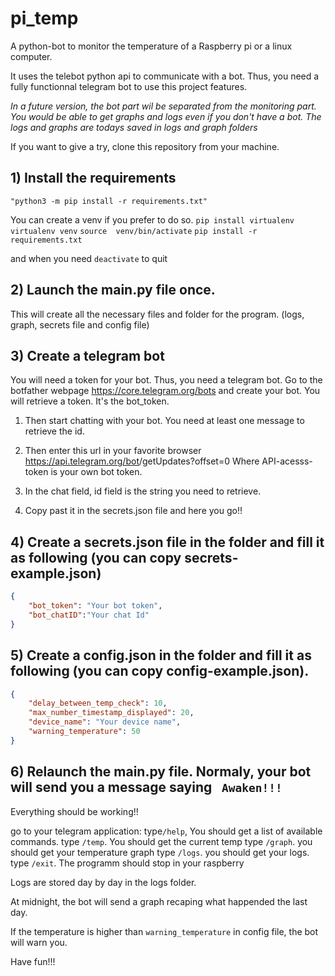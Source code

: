 # pi_temp
A python-bot to monitor the temperature of a Raspberry pi or a linux computer.

It uses the telebot python api to communicate with a bot. Thus, you need a fully functionnal telegram bot to use this project features.

_In a future version, the bot part wil be separated from the monitoring part. You would be able to get graphs and logs even if you don't have a bot. The logs and graphs are todays saved in logs and graph folders_

If you want to give a try, clone this repository from your machine.

## 1) Install the requirements
` "python3 -m pip install -r requirements.txt" `

You can create a venv if you prefer to do so.
`pip install virtualenv`
`virtualenv venv`
`source  venv/bin/activate`
`pip install -r requirements.txt`

and when you need 
`deactivate` to quit

## 2) Launch the main.py file once.
This will create all the necessary files and folder for the program. (logs, graph, secrets file and config file)


## 3) Create a telegram bot
You will need a token for your bot. Thus, you need a telegram bot. Go to the botfather webpage https://core.telegram.org/bots and create your bot.
You will retrieve a token. It's the bot_token.

1) Then start chatting with your bot. You need at least one message to retrieve the id.

2) Then enter this url in your favorite browser https://api.telegram.org/bot<API-access-token>/getUpdates?offset=0 Where API-acesss-token is your own bot token.

3) In the chat field, id field is the string you need to retrieve.
4) Copy past it in the secrets.json file and here you go!!



## 4) Create a secrets.json file in the folder and fill it as following (you can copy secrets-example.json)
``` json
{
    "bot_token": "Your bot token",
    "bot_chatID":"Your chat Id"
}
```


## 5) Create a config.json in the folder and fill it as following (you can copy config-example.json).
```json
{
    "delay_between_temp_check": 10,
    "max_number_timestamp_displayed": 20,
    "device_name": "Your device name",
    "warning_temperature": 50
}
```


## 6) Relaunch the main.py file. Normaly, your bot will send you a message saying ``` Awaken!!!```

Everything should be working!!

go to your telegram application:
type```/help```, You should get a list of available commands.
type ```/temp```. You should get the current temp
type ```/graph```. you should get your temperature graph
type ```/logs```. you should get your logs.
type ```/exit```. The programm should stop in your raspberry

Logs are stored day by day in the logs folder.

At midnight, the bot will send a graph recaping what happended the last day. 

If the temperature is higher than ```warning_temperature``` in config file, the bot will warn you.



Have fun!!!
